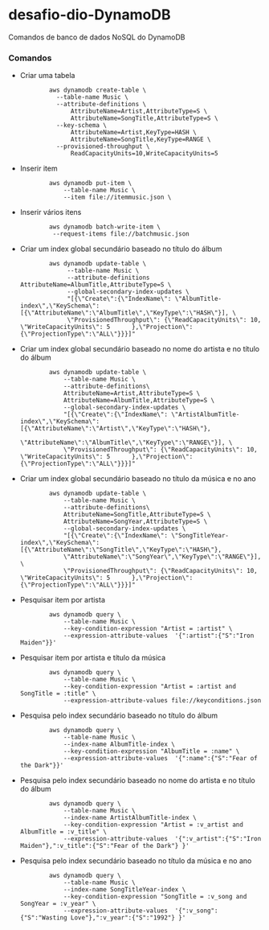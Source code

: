# desafio-dio-DynamoDB
Comandos de banco de dados NoSQL do DynamoDB

<h3>Comandos</h3>
<ul>
<li> Criar uma tabela</li>
            
            aws dynamodb create-table \
              --table-name Music \
              --attribute-definitions \
                  AttributeName=Artist,AttributeType=S \
                  AttributeName=SongTitle,AttributeType=S \
              --key-schema \
                  AttributeName=Artist,KeyType=HASH \
                  AttributeName=SongTitle,KeyType=RANGE \
              --provisioned-throughput \
                  ReadCapacityUnits=10,WriteCapacityUnits=5
				  
				  
<li>Inserir item</li>

			aws dynamodb put-item \
    			--table-name Music \
    			--item file://itemmusic.json \
				
<li>Inserir vários itens</li>

			aws dynamodb batch-write-item \
   			 --request-items file://batchmusic.json
	
<li>Criar um index global secundário baseado no título do álbum</li>

			aws dynamodb update-table \
				 --table-name Music \
				 --attribute-definitions AttributeName=AlbumTitle,AttributeType=S \
				 --global-secondary-index-updates \
				 "[{\"Create\":{\"IndexName\": \"AlbumTitle-index\",\"KeySchema\":[{\"AttributeName\":\"AlbumTitle\",\"KeyType\":\"HASH\"}], \
				 \"ProvisionedThroughput\": {\"ReadCapacityUnits\": 10, \"WriteCapacityUnits\": 5      },\"Projection\":{\"ProjectionType\":\"ALL\"}}}]"
			
<li>Criar um index global secundário baseado no nome do artista e no título do álbum</li>

			aws dynamodb update-table \
    			--table-name Music \
				--attribute-definitions\
				AttributeName=Artist,AttributeType=S \
				AttributeName=AlbumTitle,AttributeType=S \
				--global-secondary-index-updates \
				"[{\"Create\":{\"IndexName\": \"ArtistAlbumTitle-index\",\"KeySchema\":[{\"AttributeName\":\"Artist\",\"KeyType\":\"HASH\"},
				\"AttributeName\":\"AlbumTitle\",\"KeyType\":\"RANGE\"}], \
				\"ProvisionedThroughput\": {\"ReadCapacityUnits\": 10, \"WriteCapacityUnits\": 5      },\"Projection\":{\"ProjectionType\":\"ALL\"}}}]"

<li>Criar um index global secundário baseado no título da música e no ano</li>

			aws dynamodb update-table \
    			--table-name Music \
				--attribute-definitions\
				AttributeName=SongTitle,AttributeType=S \
				AttributeName=SongYear,AttributeType=S \
				--global-secondary-index-updates \
				"[{\"Create\":{\"IndexName\": \"SongTitleYear-index\",\"KeySchema\":[{\"AttributeName\":\"SongTitle\",\"KeyType\":\"HASH\"},
				\"AttributeName\":\"SongYear\",\"KeyType\":\"RANGE\"}], \
				\"ProvisionedThroughput\": {\"ReadCapacityUnits\": 10, \"WriteCapacityUnits\": 5      },\"Projection\":{\"ProjectionType\":\"ALL\"}}}]"

<li>Pesquisar item por artista</li>

			aws dynamodb query \
				--table-name Music \
				--key-condition-expression "Artist = :artist" \
				--expression-attribute-values  '{":artist":{"S":"Iron Maiden"}}'

<li>Pesquisar item por artista e título da música</li>

			aws dynamodb query \
				--table-name Music \
				--key-condition-expression "Artist = :artist and SongTitle = :title" \
				--expression-attribute-values file://keyconditions.json

<li>Pesquisa pelo index secundário baseado no título do álbum</li>

			aws dynamodb query \
				--table-name Music \
				--index-name AlbumTitle-index \
				--key-condition-expression "AlbumTitle = :name" \
				--expression-attribute-values  '{":name":{"S":"Fear of the Dark"}}'

<li>Pesquisa pelo index secundário baseado no nome do artista e no título do álbum</li>

			aws dynamodb query \
				--table-name Music \
				--index-name ArtistAlbumTitle-index \
				--key-condition-expression "Artist = :v_artist and AlbumTitle = :v_title" \
				--expression-attribute-values  '{":v_artist":{"S":"Iron Maiden"},":v_title":{"S":"Fear of the Dark"} }'

<li>Pesquisa pelo index secundário baseado no título da música e no ano</li>

			aws dynamodb query \
				--table-name Music \
				--index-name SongTitleYear-index \
				--key-condition-expression "SongTitle = :v_song and SongYear = :v_year" \
				--expression-attribute-values  '{":v_song":{"S":"Wasting Love"},":v_year":{"S":"1992"} }'

</ul>
